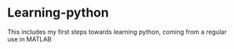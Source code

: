 # Learning-python

This includes my first steps towards learning python, coming from a regular use in MATLAB
